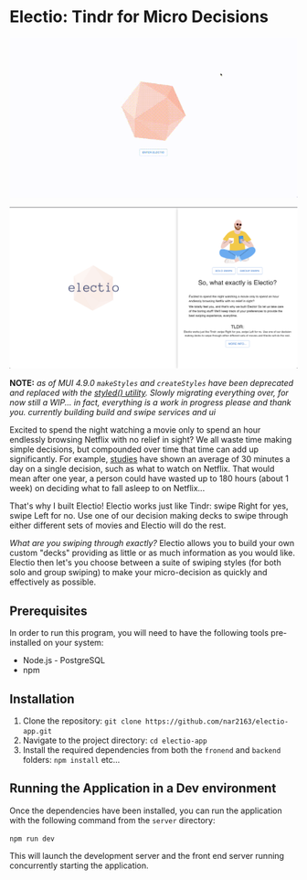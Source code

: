 # Electio: Tindr for Micro Decisions

![electio-opening-gif](frontend/src/assets/electio-animation.gif)

![electio-screenshot-2](frontend/src/assets/electio-screenshot-2.png)

**NOTE:** _as of MUI 4.9.0 `makeStyles` and `createStyles` have been deprecated and replaced with the [styled() utility](https://mui.com/system/styled/). Slowly migrating everything over, for now still a WIP... in fact, everything is a work in progress please and thank you. currently building build and swipe services and ui_

Excited to spend the night watching a movie only to spend an hour endlessly browsing Netflix with no relief in sight? We all waste time making simple decisions, but compounded over time that time can add up significantly. For example, [studies](https://www.pcmag.com/news/netflix-users-waste-ton-of-time-searching-for-something-to-watch) have shown an average of 30 minutes a day on a single decision, such as what to watch on Netflix. That would mean after one year, a person could have wasted up to 180 hours (about 1 week) on deciding what to fall asleep to on Netflix...

That's why I built Electio! Electio works just like Tindr: swipe Right for yes, swipe Left for no. Use one of our decision making decks to swipe through either different sets of movies and Electio will do the rest.

_What are you swiping through exactly?_
Electio allows you to build your own custom "decks" providing as little or as much information as you would like. Electio then let's you choose between a suite of swiping styles (for both solo and group swiping) to make your micro-decision as quickly and effectively as possible.

## Prerequisites

In order to run this program, you will need to have the following tools pre-installed on your system:

- Node.js - PostgreSQL
- npm

## Installation

1. Clone the repository: `git clone https://github.com/nar2163/electio-app.git`
2. Navigate to the project directory: `cd electio-app`
3. Install the required dependencies from both the `fronend` and `backend` folders: `npm install` etc...

## Running the Application in a Dev environment

Once the dependencies have been installed, you can run the application with the following command from the `server` directory:

`npm run dev`

This will launch the development server and the front end server running concurrently starting the application.
